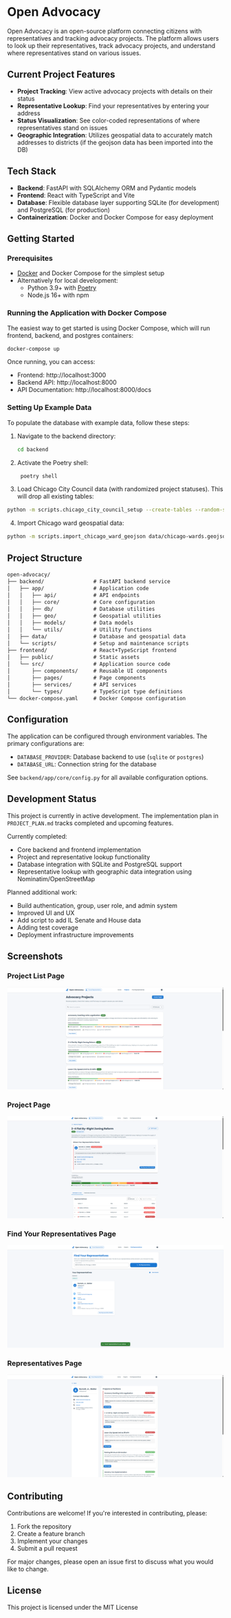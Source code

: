 # Open Advocacy

Open Advocacy is an open-source platform connecting citizens with representatives and tracking advocacy projects. The platform allows users to look up their representatives, track advocacy projects, and understand where representatives stand on various issues.


## Current Project Features

- **Project Tracking**: View active advocacy projects with details on their status
- **Representative Lookup**: Find your representatives by entering your address
- **Status Visualization**: See color-coded representations of where representatives stand on issues
- **Geographic Integration**: Utilizes geospatial data to accurately match addresses to districts (if the geojson data has been imported into the DB)

## Tech Stack

- **Backend**: FastAPI with SQLAlchemy ORM and Pydantic models
- **Frontend**: React with TypeScript and Vite
- **Database**: Flexible database layer supporting SQLite (for development) and PostgreSQL (for production)
- **Containerization**: Docker and Docker Compose for easy deployment

## Getting Started

### Prerequisites

- [Docker](https://www.docker.com/products/docker-desktop/) and Docker Compose for the simplest setup
- Alternatively for local development:
  - Python 3.9+ with [Poetry](https://python-poetry.org/docs/)
  - Node.js 16+ with npm

### Running the Application with Docker Compose

The easiest way to get started is using Docker Compose, which will run frontend, backend, and postgres containers:

```bash
docker-compose up
```
Once running, you can access:
- Frontend: http://localhost:3000
- Backend API: http://localhost:8000
- API Documentation: http://localhost:8000/docs

### Setting Up Example Data

To populate the database with example data, follow these steps:

1. Navigate to the backend directory:
   ```bash
   cd backend
   ```

2. Activate the Poetry shell:
   ```bash
    poetry shell
   ```

3. Load Chicago City Council data (with randomized project statuses). This will drop all existing tables:
  ```bash
  python -m scripts.chicago_city_council_setup --create-tables --random-statuses --drop
  ```

4. Import Chicago ward geospatial data:
  ```bash
  python -m scripts.import_chicago_ward_geojson data/chicago-wards.geojson
  ```

## Project Structure
```
open-advocacy/
├── backend/                # FastAPI backend service
│   ├── app/                # Application code
│   │   ├── api/            # API endpoints
│   │   ├── core/           # Core configuration
│   │   ├── db/             # Database utilities
│   │   ├── geo/            # Geospatial utilities
│   │   ├── models/         # Data models
│   │   └── utils/          # Utility functions
│   ├── data/               # Database and geospatial data
│   └── scripts/            # Setup and maintenance scripts
├── frontend/               # React+TypeScript frontend
│   ├── public/             # Static assets
│   └── src/                # Application source code
│       ├── components/     # Reusable UI components
│       ├── pages/          # Page components
│       ├── services/       # API services
│       └── types/          # TypeScript type definitions
└── docker-compose.yaml     # Docker Compose configuration
```

## Configuration

The application can be configured through environment variables. The primary configurations are:

- `DATABASE_PROVIDER`: Database backend to use (`sqlite` or `postgres`)
- `DATABASE_URL`: Connection string for the database

See `backend/app/core/config.py` for all available configuration options.

## Development Status

This project is currently in active development. The implementation plan in `PROJECT_PLAN.md` tracks completed and upcoming features.

Currently completed:
- Core backend and frontend implementation
- Project and representative lookup functionality
- Database integration with SQLite and PostgreSQL support
- Representative lookup with geographic data integration using Nominatim/OpenStreetMap

Planned additional work:
- Build authentication, group, user role, and admin system
- Improved UI and UX
- Add script to add IL Senate and House data
- Adding test coverage
- Deployment infrastructure improvements

## Screenshots

### Project List Page
![Project List Page](./screenshots/project_list.png)

### Project Page
![Project Page](./screenshots/project.png)

### Find Your Representatives Page
![Find Your Representatives Page](./screenshots/find_your_representatives.png)

### Representatives Page
![Representative Page](./screenshots/representative.png)


## Contributing

Contributions are welcome! If you're interested in contributing, please:

1. Fork the repository
2. Create a feature branch
3. Implement your changes
4. Submit a pull request

For major changes, please open an issue first to discuss what you would like to change.

## License

This project is licensed under the MIT License